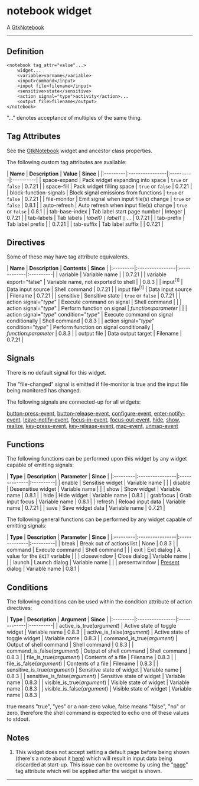 # notebook widget #

A [GtkNotebook](http://developer.gnome.org/gtk2/2.24/GtkNotebook.html)


---


## Definition ##

```
<notebook tag_attr="value"...>
	widget...
	<variable>varname</variable>
	<input>command</input>
	<input file>filename</input>
	<sensitive>state</sensitive>
	<action signal="type">activity</action>...
	<output file>filename</output>
</notebook>
```

"..." denotes acceptance of multiples of the same thing.

## Tag Attributes ##

See the [GtkNotebook](http://developer.gnome.org/gtk2/2.24/GtkNotebook.html#GtkNotebook.object-hierarchy) widget and ancestor class properties.

The following custom tag attributes are available:

<a href='Hidden comment: ExportTableStart'></a>
| **Name** | **Description** | **Value** | **Since** |
|:---------|:----------------|:----------|:----------|
| space-expand | Pack widget expanding into space | `true` or `false` | 0.7.21    |
| space-fill | Pack widget filling space | `true` or `false` | 0.7.21    |
| block-function-signals | Block signal emissions from functions | `true` or `false` | 0.7.21    |
| file-monitor | Emit signal when input file(s) change | `true` or `false` | 0.8.1     |
| auto-refresh | Auto refresh when input file(s) change | `true` or `false` | 0.8.1     |
| tab-base-index | Tab label start page number | Integer   | 0.7.21    |
| tab-labels | Tab labels      | _label0_ `|` _label1_ `|` ... | 0.7.21    |
| tab-prefix | Tab label prefix |           | 0.7.21    |
| tab-suffix | Tab label suffix |           | 0.7.21    |
<a href='Hidden comment: ExportTableEnd'></a>

## Directives ##

Some of these may have tag attribute equivalents.

<a href='Hidden comment: ExportTableStart'></a>
| **Name** | **Description** | **Contents** | **Since** |
|:---------|:----------------|:-------------|:----------|
| variable | Variable name   |              | 0.7.21    |
| variable export="false" | Variable name, not exported to shell |              | 0.8.3     |
| input<sup>[1]</sup> | Data input source | Shell command | 0.7.21    |
| input file<sup>[1]</sup> | Data input source | Filename     | 0.7.21    |
| sensitive | Sensitive state | `true` or `false` | 0.7.21    |
| action signal="_type_" | Execute command on signal | Shell command |           |
| action signal="_type_" | Perform function on signal | _function_:_parameter_ |           |
| action signal="_type_" condition="_type_" | Execute command on signal conditionally | Shell command | 0.8.3     |
| action signal="_type_" condition="_type_" | Perform function on signal conditionally | _function_:_parameter_ | 0.8.3     |
| output file | Data output target | Filename     | 0.7.21    |
<a href='Hidden comment: ExportTableEnd'></a>

## Signals ##

There is no default signal for this widget.

The "file-changed" signal is emitted if file-monitor is true and the input file being monitored has changed.

The following signals are connected-up for all widgets:

[button-press-event](http://developer.gnome.org/gtk2/2.24/GtkWidget.html#GtkWidget-button-press-event), [button-release-event](http://developer.gnome.org/gtk2/2.24/GtkWidget.html#GtkWidget-button-release-event), [configure-event](http://developer.gnome.org/gtk2/2.24/GtkWidget.html#GtkWidget-configure-event), [enter-notify-event](http://developer.gnome.org/gtk2/2.24/GtkWidget.html#GtkWidget-enter-notify-event), [leave-notify-event](http://developer.gnome.org/gtk2/2.24/GtkWidget.html#GtkWidget-leave-notify-event), [focus-in-event](http://developer.gnome.org/gtk2/2.24/GtkWidget.html#GtkWidget-focus-in-event), [focus-out-event](http://developer.gnome.org/gtk2/2.24/GtkWidget.html#GtkWidget-focus-out-event), [hide](http://developer.gnome.org/gtk2/2.24/GtkWidget.html#GtkWidget-hide), [show](http://developer.gnome.org/gtk2/2.24/GtkWidget.html#GtkWidget-show), [realize](http://developer.gnome.org/gtk2/2.24/GtkWidget.html#GtkWidget-realize), [key-press-event](http://developer.gnome.org/gtk2/2.24/GtkWidget.html#GtkWidget-key-press-event), [key-release-event](http://developer.gnome.org/gtk2/2.24/GtkWidget.html#GtkWidget-key-release-event), [map-event](http://developer.gnome.org/gtk2/2.24/GtkWidget.html#GtkWidget-map-event), [unmap-event](http://developer.gnome.org/gtk2/2.24/GtkWidget.html#GtkWidget-unmap-event)

## Functions ##

The following functions can be performed upon this widget by any widget capable of emitting signals:

<a href='Hidden comment: ExportTableStart'></a>
| **Type** | **Description** | **Parameter** | **Since** |
|:---------|:----------------|:--------------|:----------|
| enable   | Sensitise widget | Variable name |           |
| disable  | Desensitise widget | Variable name |           |
| show     | Show widget     | Variable name | 0.8.1     |
| hide     | Hide widget     | Variable name | 0.8.1     |
| grabfocus | Grab input focus | Variable name | 0.8.1     |
| refresh  | Reload input data | Variable name | 0.7.21    |
| save     | Save widget data | Variable name | 0.7.21    |
<a href='Hidden comment: ExportTableEnd'></a>

The following general functions can be performed by any widget capable of emitting signals:

<a href='Hidden comment: ExportTableStart'></a>
| **Type** | **Description** | **Parameter** | **Since** |
|:---------|:----------------|:--------------|:----------|
| break    | Break out of actions list | None          | 0.8.3     |
| command  | Execute command | Shell command |           |
| exit     | Exit dialog     | A value for the `EXIT` variable |           |
| closewindow | Close dialog    | Variable name |           |
| launch   | Launch dialog   | Variable name |           |
| presentwindow | [Present](http://developer.gnome.org/gtk2/2.24/GtkWindow.html#gtk-window-present) dialog | Variable name | 0.8.1     |
<a href='Hidden comment: ExportTableEnd'></a>

## Conditions ##

The following conditions can be used within the condition attribute of action directives:

<a href='Hidden comment: ExportTableStart'></a>
| **Type** | **Description** | **Argument** | **Since** |
|:---------|:----------------|:-------------|:----------|
| active\_is\_true(_argument_) | Active state of toggle widget | Variable name | 0.8.3     |
| active\_is\_false(_argument_) | Active state of toggle widget | Variable name | 0.8.3     |
| command\_is\_true(_argument_) | Output of shell command | Shell command | 0.8.3     |
| command\_is\_false(_argument_) | Output of shell command | Shell command | 0.8.3     |
| file\_is\_true(_argument_) | Contents of a file | Filename     | 0.8.3     |
| file\_is\_false(_argument_) | Contents of a file | Filename     | 0.8.3     |
| sensitive\_is\_true(_argument_) | Sensitive state of widget | Variable name | 0.8.3     |
| sensitive\_is\_false(_argument_) | Sensitive state of widget | Variable name | 0.8.3     |
| visible\_is\_true(_argument_) | Visible state of widget | Variable name | 0.8.3     |
| visible\_is\_false(_argument_) | Visible state of widget | Variable name | 0.8.3     |
<a href='Hidden comment: ExportTableEnd'></a>

true means "true", "yes" or a non-zero value, false means "false", "no" or zero, therefore the shell command is expected to echo one of these values to stdout.

## Notes ##

1. This widget does not accept setting a default page before being shown (there's a note about it [here](http://developer.gnome.org/gtk2/2.24/GtkNotebook.html#gtk-notebook-set-current-page)) which will result in input data being discarded at start-up. This issue can be overcome by using the "[page](http://developer.gnome.org/gtk2/2.24/GtkNotebook.html#GtkNotebook--page)" tag attribute which will be applied after the widget is shown.


---

